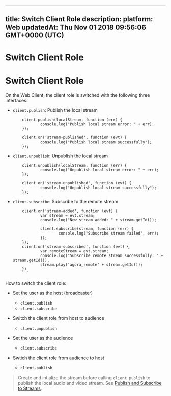 
---
title: Switch Client Role
description: 
platform: Web
updatedAt: Thu Nov 01 2018 09:56:06 GMT+0000 (UTC)
---
# Switch Client Role
# Switch Client Role
On the Web Client, the client role is switched with the following three interfaces:

- `client.publish`: Publish the local stream

	```
		client.publish(localStream, function (err) {
				console.log("Publish local stream error: " + err);
		});

		client.on('stream-published', function (evt) {
				console.log("Publish local stream successfully");
		});

	```

- `client.unpublish`: Unpublish the local stream

	```
		client.unpublish(localStream, function (err) {
				console.log("Unpublish local stream error: " + err);
		});

		client.on('stream-unpublished', function (evt) {
				console.log("Unpublish local stream successfully");
		});

	```

- `client.subscribe`: Subscribe to the remote stream

	```
		client.on('stream-added', function (evt) {
				var stream = evt.stream;
				console.log("New stream added: " + stream.getId());

				client.subscribe(stream, function (err) {
						console.log("Subscribe stream failed", err);
				});
		});
		client.on('stream-subscribed', function (evt) {
				var remoteStream = evt.stream;
				console.log("Subscribe remote stream successfully: " + stream.getId());
				stream.play('agora_remote' + stream.getId());
		})
		```
	
How to switch the client role:
- Set the user as the host (broadcaster)

  * `client.publish`
  * `client.subscribe`

- Switch the client role from host to audience

  * `client.unpublish`

- Set the user as the audience

  * `client.subscribe`

- Swtich the client role from audience to host

  * `client.publish`

> Create and intialize the stream before calling `client.publish` to publish the local audio and video stream. See [Publish and Subscribe to Streams](../../en/Interactive%20Broadcast/.publish_web.md).
